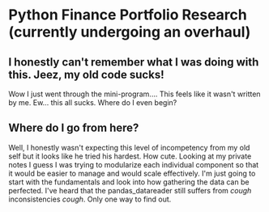 # Python Finance Portfolio Research (currently undergoing an overhaul)

## I honestly can't remember what I was doing with this. Jeez, my old code sucks!

Wow I just went through the mini-program.... This feels like it wasn't written by me. Ew... this all sucks. Where do I even begin?


## Where do I go from here?

Well, I honestly wasn't expecting this level of incompetency from my old self but it looks like he tried his hardest. How cute. Looking at my private notes I guess I was trying to modularize each individual component so that it would be easier to manage and would scale effectively. I'm just going to start with the fundamentals and look into how gathering the data can be perfected. I've heard that the pandas_datareader still suffers from *cough* inconsistencies *cough*. Only one way to find out.